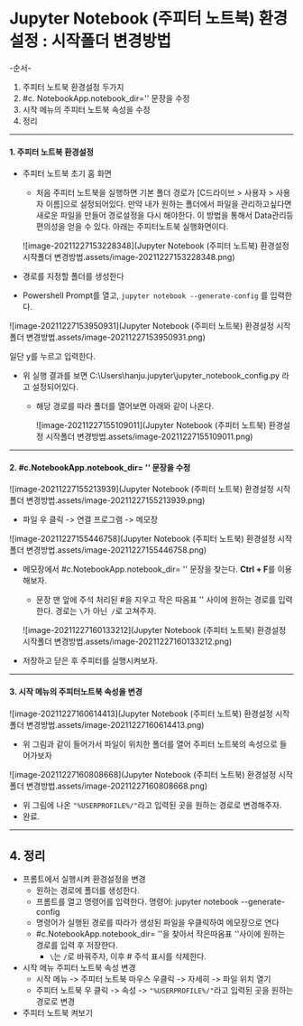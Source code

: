 # Jupyter Notebook (주피터 노트북) 환경설정 : 시작폴더 변경방법



-순서-

1. 주피터 노트북 환경설정 두가지
2. #c. NotebookApp.notebook_dir='' 문장을 수정
3. 시작 메뉴의 주피터 노트북 속성을 수정
4. 정리



---

#### 1. 주피터 노트북 환경설정

- 주피터 노트북 초기 홈 화면

  - 처음 주피터 노트북을 실행하면 기본 폴더 경로가 [C드라이브 > 사용자 > 사용자 이름]으로 설정되어있다. 만약 내가 원하는 폴더에서 파일을 관리하고싶다면 새로운 파일을 만들어 경로설정을 다시 해야한다. 이 방법을 통해서 Data관리등 편의성을 얻을 수 있다. 아래는 주피터노트북 실행화면이다.

  ![image-20211227153228348](Jupyter Notebook (주피터 노트북) 환경설정  시작폴더 변경방법.assets/image-20211227153228348.png)

- 경로를 지정할 폴더를 생성한다

- Powershell Prompt를 열고, `jupyter notebook --generate-config` 를 입력한다.

![image-20211227153950931](Jupyter Notebook (주피터 노트북) 환경설정  시작폴더 변경방법.assets/image-20211227153950931.png)

일단 y를 누르고 입력한다.

- 위 실행 결과를 보면 C:\Users\hanju\.jupyter\jupyter_notebook_config.py 라고 설정되어있다.

  - 해당 경로를 따라 폴더를 열어보면 아래와 같이 나온다. 

    ![image-20211227155109011](Jupyter Notebook (주피터 노트북) 환경설정  시작폴더 변경방법.assets/image-20211227155109011.png)
    



---

#### 2. **#c.NotebookApp.notebook_dir= '' 문장을 수정**

![image-20211227155213939](Jupyter Notebook (주피터 노트북) 환경설정  시작폴더 변경방법.assets/image-20211227155213939.png)

- 파일 우 클릭 -> 연결 프로그램 -> 메모장

![image-20211227155446758](Jupyter Notebook (주피터 노트북) 환경설정  시작폴더 변경방법.assets/image-20211227155446758.png)

- 메모장에서 #c.NotebookApp.notebook_dir= '' 문장을 찾는다. **Ctrl + F**를 이용해보자.

  - 문장 맨 앞에 주석 처리된 #을 지우고 작은 따옴표 '' 사이에 원하는 경로를 입력한다. 경로는 `\`가 아닌` /`로 고쳐주자.

  ![image-20211227160133212](Jupyter Notebook (주피터 노트북) 환경설정  시작폴더 변경방법.assets/image-20211227160133212.png)

- 저장하고 닫은 후 주피터를 실행시켜보자. 





---

#### 3. 시작 메뉴의 주피터노트북 속성을 변경

![image-20211227160614413](Jupyter Notebook (주피터 노트북) 환경설정  시작폴더 변경방법.assets/image-20211227160614413.png)

- 위 그림과 같이 들어가서 파일이 위치한 폴더를 열어 주피터 노트북의 속성으로 들어가보자

![image-20211227160808668](Jupyter Notebook (주피터 노트북) 환경설정  시작폴더 변경방법.assets/image-20211227160808668.png)

- 위 그림에 나온 `"%USERPROFILE%/"`라고 입력된 곳을 원하는 경로로 변경해주자.
- 완료. 



---

## 4. 정리

- 프롬트에서 실행시켜 환경설정을 변경
  - 원하는 경로에 폴더를 생성한다.
  - 프롬트를 열고 명령어를 입력한다. 명령어: jupyter notebook --generate-config
  - 명령어가 실행된 경로를 따라가 생성된 파일을 우클릭하여 메모장으로 연다
  - \#c.NotebookApp.notebook_dir= ''을 찾아서 작은따옴표 ''사이에 원하는 경로를 입력 후 저장한다.
    - `\`는 `/`로 바꿔주자, 이후 # 주석 표시를 삭제한다. 
- 시작 메뉴 주피터 노트북 속성 변경
  - 시작 메뉴 -> 주피터 노트북 마우스 우클릭 -> 자세히 -> 파일 위치 열기
  - 주피터 노트북 우 클릭 -> 속성 ->  `"%USERPROFILE%/"`라고 입력된 곳을 원하는 경로로 변경
- 주피터 노트북 켜보기

